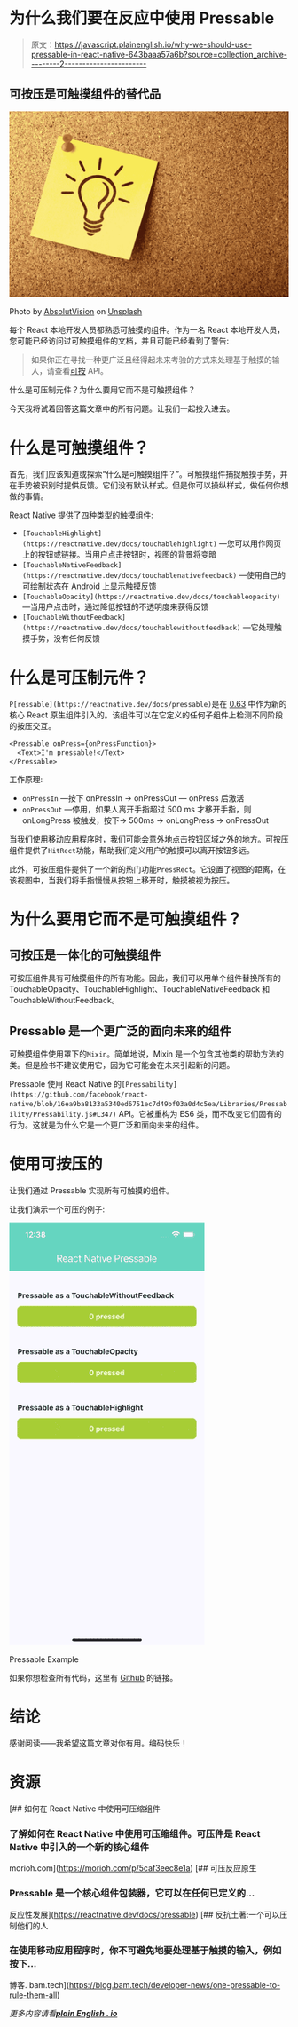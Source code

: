 # 为什么我们要在反应中使用 Pressable

> 原文：<https://javascript.plainenglish.io/why-we-should-use-pressable-in-react-native-643baaa57a6b?source=collection_archive---------2----------------------->

## 可按压是可触摸组件的替代品

![](img/a3ea62796678fa5f4abf9cadc5d45ebb.png)

Photo by [AbsolutVision](https://unsplash.com/@freegraphictoday?utm_source=unsplash&utm_medium=referral&utm_content=creditCopyText) on [Unsplash](https://unsplash.com/s/photos/thinking?utm_source=unsplash&utm_medium=referral&utm_content=creditCopyText)

每个 React 本地开发人员都熟悉可触摸的组件。作为一名 React 本地开发人员，您可能已经访问过可触摸组件的文档，并且可能已经看到了警告:

> 如果你正在寻找一种更广泛且经得起未来考验的方式来处理基于触摸的输入，请查看[可按](https://reactnative.dev/docs/pressable) API。

什么是可压制元件？为什么要用它而不是可触摸组件？

今天我将试着回答这篇文章中的所有问题。让我们一起投入进去。

# 什么是可触摸组件？

首先，我们应该知道或探索“什么是可触摸组件？”。可触摸组件捕捉触摸手势，并在手势被识别时提供反馈。它们没有默认样式。但是你可以操纵样式，做任何你想做的事情。

React Native 提供了四种类型的触摸组件:

*   `[TouchableHighlight](https://reactnative.dev/docs/touchablehighlight)` —您可以用作网页上的按钮或链接。当用户点击按钮时，视图的背景将变暗
*   `[TouchableNativeFeedback](https://reactnative.dev/docs/touchablenativefeedback)` —使用自己的可绘制状态在 Android 上显示触摸反馈
*   `[TouchableOpacity](https://reactnative.dev/docs/touchableopacity)` —当用户点击时，通过降低按钮的不透明度来获得反馈
*   `[TouchableWithoutFeedback](https://reactnative.dev/docs/touchablewithoutfeedback)` —它处理触摸手势，没有任何反馈

# 什么是可压制元件？

`P[ressable](https://reactnative.dev/docs/pressable)`是在 [0.63](https://github.com/facebook/react-native/releases/tag/v0.63.0) 中作为新的核心 React 原生组件引入的。该组件可以在它定义的任何子组件上检测不同阶段的按压交互。

```
<Pressable onPress={onPressFunction}>
  <Text>I'm pressable!</Text>
</Pressable>
```

工作原理:

*   `onPressIn` —按下 onPressIn → onPressOut — onPress 后激活
*   `onPressOut` —停用，如果人离开手指超过 500 ms 才移开手指，则 onLongPress 被触发，按下→ 500ms → onLongPress → onPressOut

当我们使用移动应用程序时，我们可能会意外地点击按钮区域之外的地方。可按压组件提供了`HitRect`功能，帮助我们定义用户的触摸可以离开按钮多远。

此外，可按压组件提供了一个新的热门功能`PressRect`。它设置了视图的距离，在该视图中，当我们将手指慢慢从按钮上移开时，触摸被视为按压。

# 为什么要用它而不是可触摸组件？

## 可按压是一体化的可触摸组件

可按压组件具有可触摸组件的所有功能。因此，我们可以用单个组件替换所有的 TouchableOpacity、TouchableHighlight、TouchableNativeFeedback 和 TouchableWithoutFeedback。

## Pressable 是一个更广泛的面向未来的组件

可触摸组件使用罩下的`Mixin`。简单地说，Mixin 是一个包含其他类的帮助方法的类。但是脸书不建议使用它，因为它可能会在未来引起新的问题。

Pressable 使用 React Native 的`[Pressability](https://github.com/facebook/react-native/blob/16ea9ba8133a5340ed6751ec7d49bf03a0d4c5ea/Libraries/Pressability/Pressability.js#L347)` API。它被重构为 ES6 类，而不改变它们固有的行为。这就是为什么它是一个更广泛和面向未来的组件。

# 使用可按压的

让我们通过 Pressable 实现所有可触摸的组件。

让我们演示一个可压的例子:

![](img/29ecabbc2f6156d5932e7ea77d87111f.png)

Pressable Example

如果你想检查所有代码，这里有 [Github](https://github.com/Gapur/react-native-pressable-example) 的链接。

# 结论

感谢阅读——我希望这篇文章对你有用。编码快乐！

# 资源

[](https://morioh.com/p/5caf3eec8e1a) [## 如何在 React Native 中使用可压缩组件

### 了解如何在 React Native 中使用可压缩组件。可压件是 React Native 中引入的一个新的核心组件

morioh.com](https://morioh.com/p/5caf3eec8e1a) [](https://reactnative.dev/docs/pressable) [## 可压反应原生

### Pressable 是一个核心组件包装器，它可以在任何已定义的…

反应性发展](https://reactnative.dev/docs/pressable)  [## 反抗土著:一个可以压制他们的人

### 在使用移动应用程序时，你不可避免地要处理基于触摸的输入，例如按下…

博客. bam.tech](https://blog.bam.tech/developer-news/one-pressable-to-rule-them-all) 

*更多内容请看*[***plain English . io***](http://plainenglish.io/)